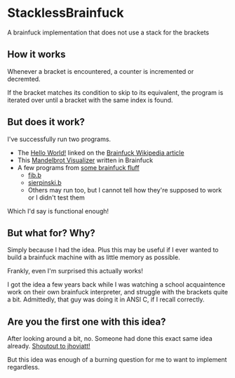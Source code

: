 # StacklessBrainfuck
A brainfuck implementation that does not use a stack for the brackets

## How it works
Whenever a bracket is encountered, a counter is incremented or decremted.

If the bracket matches its condition to skip to its equivalent, the program is iterated over until a bracket with the same index is found.

## But does it work?
I've successfully run two programs.
- The [Hello World!](https://en.wikipedia.org/wiki/Brainfuck#Hello_World!) linked on the [Brainfuck Wikipedia article](https://en.wikipedia.org/wiki/Brainfuck)
- This [Mandelbrot Visualizer](https://github.com/queue-miscreant/mandelbrot-brainfuck) written in Brainfuck
- A few programs from [some brainfuck fluff](http://www.brainfuck.org/)
    - [fib.b](http://www.brainfuck.org/fib.b)
    - [sierpinski.b](http://www.brainfuck.org/sierpinski.b)
    - Others may run too, but I cannot tell how they're supposed to work or I didn't test them

Which I'd say is functional enough!

## But what for? Why?
Simply because I had the idea. Plus this may be useful if I ever wanted to build a brainfuck machine with as little memory as possible.

Frankly, even I'm surprised this actually works!

I got the idea a few years back while I was watching a school acquaintence work on their own brainfuck interpreter, and struggle with the brackets quite a bit. Admittedly, that guy was doing it in ANSI C, if I recall correctly.

## Are you the first one with this idea?
After looking around a bit, no. Someone had done this exact same idea already.
[Shoutout to jhoviatt!](https://github.com/jhoviatt/bfi)

But this idea was enough of a burning question for me to want to implement regardless.